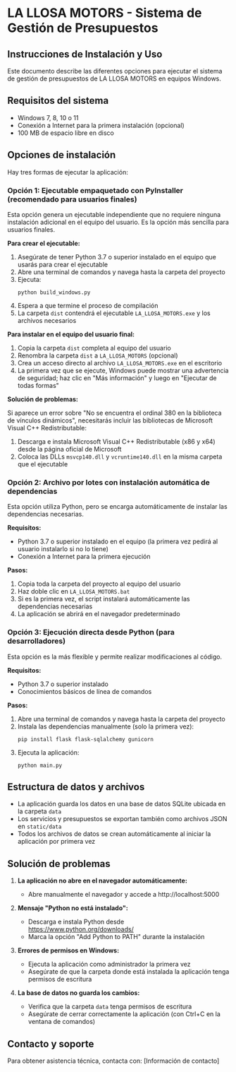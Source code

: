 # LA LLOSA MOTORS - Sistema de Gestión de Presupuestos
## Instrucciones de Instalación y Uso

Este documento describe las diferentes opciones para ejecutar el sistema de gestión de presupuestos de LA LLOSA MOTORS en equipos Windows.

## Requisitos del sistema

- Windows 7, 8, 10 o 11
- Conexión a Internet para la primera instalación (opcional)
- 100 MB de espacio libre en disco

## Opciones de instalación

Hay tres formas de ejecutar la aplicación:

### Opción 1: Ejecutable empaquetado con PyInstaller (recomendado para usuarios finales)

Esta opción genera un ejecutable independiente que no requiere ninguna instalación adicional en el equipo del usuario. Es la opción más sencilla para usuarios finales.

**Para crear el ejecutable:**

1. Asegúrate de tener Python 3.7 o superior instalado en el equipo que usarás para crear el ejecutable
2. Abre una terminal de comandos y navega hasta la carpeta del proyecto
3. Ejecuta:
   ```
   python build_windows.py
   ```
4. Espera a que termine el proceso de compilación
5. La carpeta `dist` contendrá el ejecutable `LA_LLOSA_MOTORS.exe` y los archivos necesarios

**Para instalar en el equipo del usuario final:**

1. Copia la carpeta `dist` completa al equipo del usuario
2. Renombra la carpeta `dist` a `LA_LLOSA_MOTORS` (opcional)
3. Crea un acceso directo al archivo `LA_LLOSA_MOTORS.exe` en el escritorio
4. La primera vez que se ejecute, Windows puede mostrar una advertencia de seguridad; haz clic en "Más información" y luego en "Ejecutar de todas formas"

**Solución de problemas:**

Si aparece un error sobre "No se encuentra el ordinal 380 en la biblioteca de vínculos dinámicos", necesitarás incluir las bibliotecas de Microsoft Visual C++ Redistributable:

1. Descarga e instala Microsoft Visual C++ Redistributable (x86 y x64) desde la página oficial de Microsoft
2. Coloca las DLLs `msvcp140.dll` y `vcruntime140.dll` en la misma carpeta que el ejecutable

### Opción 2: Archivo por lotes con instalación automática de dependencias

Esta opción utiliza Python, pero se encarga automáticamente de instalar las dependencias necesarias.

**Requisitos:**
- Python 3.7 o superior instalado en el equipo (la primera vez pedirá al usuario instalarlo si no lo tiene)
- Conexión a Internet para la primera ejecución

**Pasos:**
1. Copia toda la carpeta del proyecto al equipo del usuario
2. Haz doble clic en `LA_LLOSA_MOTORS.bat`
3. Si es la primera vez, el script instalará automáticamente las dependencias necesarias
4. La aplicación se abrirá en el navegador predeterminado

### Opción 3: Ejecución directa desde Python (para desarrolladores)

Esta opción es la más flexible y permite realizar modificaciones al código.

**Requisitos:**
- Python 3.7 o superior instalado
- Conocimientos básicos de línea de comandos

**Pasos:**
1. Abre una terminal de comandos y navega hasta la carpeta del proyecto
2. Instala las dependencias manualmente (solo la primera vez):
   ```
   pip install flask flask-sqlalchemy gunicorn
   ```
3. Ejecuta la aplicación:
   ```
   python main.py
   ```
   
## Estructura de datos y archivos

- La aplicación guarda los datos en una base de datos SQLite ubicada en la carpeta `data`
- Los servicios y presupuestos se exportan también como archivos JSON en `static/data`
- Todos los archivos de datos se crean automáticamente al iniciar la aplicación por primera vez

## Solución de problemas

1. **La aplicación no abre en el navegador automáticamente:**
   - Abre manualmente el navegador y accede a http://localhost:5000

2. **Mensaje "Python no está instalado":**
   - Descarga e instala Python desde https://www.python.org/downloads/
   - Marca la opción "Add Python to PATH" durante la instalación

3. **Errores de permisos en Windows:**
   - Ejecuta la aplicación como administrador la primera vez
   - Asegúrate de que la carpeta donde está instalada la aplicación tenga permisos de escritura

4. **La base de datos no guarda los cambios:**
   - Verifica que la carpeta `data` tenga permisos de escritura
   - Asegúrate de cerrar correctamente la aplicación (con Ctrl+C en la ventana de comandos)

## Contacto y soporte

Para obtener asistencia técnica, contacta con:
[Información de contacto]